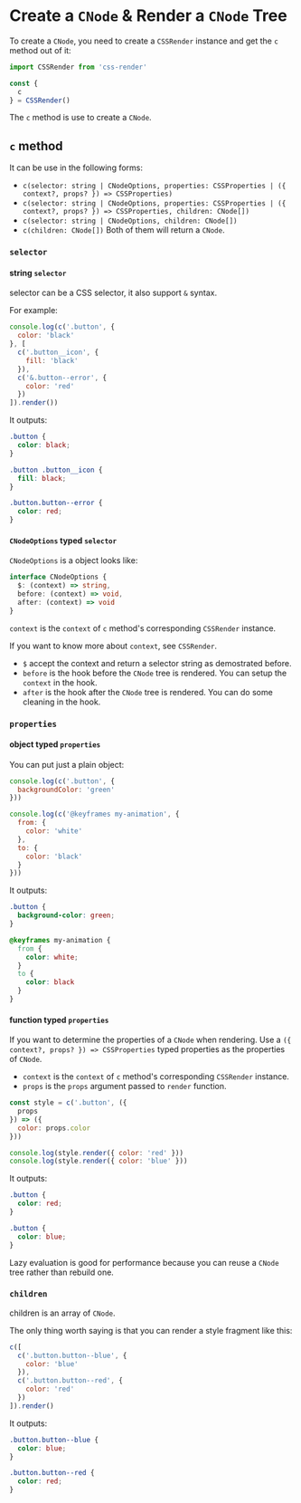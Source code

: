 # Create a `CNode` & Render a `CNode` Tree
To create a `CNode`, you need to create a `CSSRender` instance and get the `c` method out of it:
```js
import CSSRender from 'css-render'

const {
  c
} = CSSRender()
```
The `c` method is use to create a `CNode`.
## `c` method
It can be use in the following forms:
- `c(selector: string | CNodeOptions, properties: CSSProperties | ({ context?, props? }) => CSSProperties)`
- `c(selector: string | CNodeOptions, properties: CSSProperties | ({ context?, props? }) => CSSProperties, children: CNode[])`
- `c(selector: string | CNodeOptions, children: CNode[])`
- `c(children: CNode[])`
Both of them will return a `CNode`.
### `selector`
#### string `selector`
selector can be a CSS selector, it also support `&` syntax.

For example:
```js
console.log(c('.button', {
  color: 'black'
}, [
  c('.button__icon', {
    fill: 'black'
  }),
  c('&.button--error', {
    color: 'red'
  })
]).render())
```
It outputs:
```css
.button {
  color: black;
}

.button .button__icon {
  fill: black;
}

.button.button--error {
  color: red;
}
```
#### `CNodeOptions` typed `selector`
`CNodeOptions` is a object looks like:
```typescript
interface CNodeOptions {
  $: (context) => string,
  before: (context) => void,
  after: (context) => void
}
```
`context` is the `context` of `c` method's corresponding `CSSRender` instance.

If you want to know more about `context`, see `CSSRender`.

- `$` accept the context and return a selector string as demostrated before.
- `before` is the hook before the `CNode` tree is rendered. You can setup the `context` in the hook.
- `after` is the hook after the `CNode` tree is rendered. You can do some cleaning in the hook.
### `properties`
#### object typed `properties`
You can put just a plain object:
```js
console.log(c('.button', {
  backgroundColor: 'green'
}))

console.log(c('@keyframes my-animation', {
  from: {
    color: 'white'
  },
  to: {
    color: 'black'
  }
}))
```
It outputs:
```css
.button {
  background-color: green;
}

@keyframes my-animation {
  from {
    color: white;
  }
  to {
    color: black
  }
}
```
#### function typed `properties`
If you want to determine the properties of a `CNode` when rendering. Use a `({ context?, props? }) => CSSProperties` typed properties as the properties of `CNode`.

- `context` is the `context` of `c` method's corresponding `CSSRender` instance.
- `props` is the `props` argument passed to `render` function.

```js
const style = c('.button', ({
  props
}) => ({
  color: props.color
}))

console.log(style.render({ color: 'red' }))
console.log(style.render({ color: 'blue' }))
```
It outputs:
```css
.button {
  color: red;
}

.button {
  color: blue;
}
```

Lazy evaluation is good for performance because you can reuse a `CNode` tree rather than rebuild one.

### `children`
children is an array of `CNode`.

The only thing worth saying is that you can render a style fragment like this:
```js
c([
  c('.button.button--blue', {
    color: 'blue'
  }),
  c('.button.button--red', {
    color: 'red'
  })
]).render()
```
It outputs:
```css
.button.button--blue {
  color: blue;
}

.button.button--red {
  color: red;
}
```